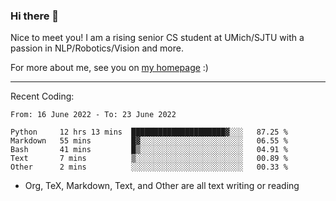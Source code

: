 ### Hi there 👋

Nice to meet you! I am a rising senior CS student at UMich/SJTU with a passion in NLP/Robotics/Vision and more. 

For more about me, see you on [my homepage](https://jiayipan.me) :)

---

Recent Coding:
<!--START_SECTION:waka-->

```text
From: 16 June 2022 - To: 23 June 2022

Python     12 hrs 13 mins  █████████████████████▓░░░   87.25 %
Markdown   55 mins         █▓░░░░░░░░░░░░░░░░░░░░░░░   06.55 %
Bash       41 mins         █▒░░░░░░░░░░░░░░░░░░░░░░░   04.91 %
Text       7 mins          ▒░░░░░░░░░░░░░░░░░░░░░░░░   00.89 %
Other      2 mins          ░░░░░░░░░░░░░░░░░░░░░░░░░   00.33 %
```

<!--END_SECTION:waka-->
- Org, TeX, Markdown, Text, and Other are all text writing or reading

